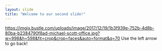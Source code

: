 ```yaml
---
layout: slide
title: "Welcome to our second slide!"
---
```

https://imgix.bustle.com/uploads/image/2017/12/19/1b3f939e-752b-4d8b-80ba-b2384790f8ad-michael-scott-office.jpg?w=998&h=598&fit=crop&crop=faces&auto=format&q=70
Use the left arrow to go back!
